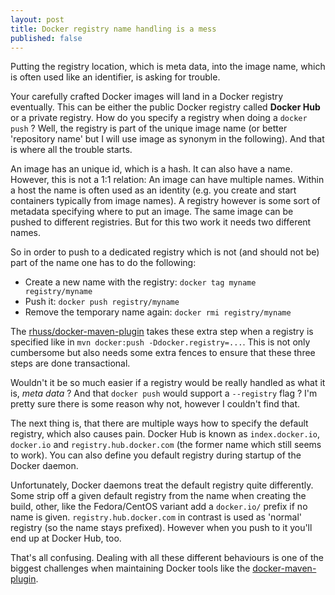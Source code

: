 ```yaml
---
layout: post
title: Docker registry name handling is a mess
published: false
---
```


Putting the registry location, which is meta data, into the image name, which is often used like an identifier, is asking for trouble. 

<!-- more -->

Your carefully crafted Docker images will land in a Docker registry eventually. This can be either the public Docker registry called **Docker Hub**  or a private registry. How do you specify a registry when doing a `docker push` ? Well, the registry is part of the unique image name (or better 'repository name' but I will use image as synonym in the following). And that is where all the trouble starts.

An image has an unique id, which is a hash. It can also have a name. However, this is not a 1:1 relation: An image can have multiple names. Within a host the name is often used as an identity (e.g.  you create and start containers typically from image names). A registry however is some sort of metadata specifying where to put an image. The same image can be pushed to different registries. But for this two work it needs two different names. 

So in order to push to a dedicated registry which is not (and should not be) part of the name one has to do the following:

* Create a new name with the registry: `docker tag myname registry/myname`
* Push it: `docker push registry/myname`
* Remove the temporary name again: `docker rmi registry/myname`

The [rhuss/docker-maven-plugin][1] takes these extra step when a registry is specified like in `mvn docker:push -Ddocker.registry=...`. 
This is not only cumbersome but also needs some extra fences to ensure that these three steps are done transactional. 

Wouldn't it be so much easier if a registry would be really handled as what it is, *meta data* ? And that `docker push` would support a `--registry` flag ? I'm pretty sure there is some reason why not, however I couldn't find that.

The next thing is, that there are multiple ways how to specify the default registry, which also causes pain. Docker Hub is known as `index.docker.io`, `docker.io` and `registry.hub.docker.com` (the former name which still seems to work). You can also define you default registry during startup of the Docker daemon. 

Unfortunately, Docker daemons treat the default registry quite differently. Some strip off a given default registry from the name when creating the build, other, like the Fedora/CentOS variant add a `docker.io/` prefix if no name is given. `registry.hub.docker.com` in contrast is used as 'normal' registry (so the name stays prefixed). However when you push to it you'll end up at Docker Hub, too.

That's all confusing. Dealing with all these different behaviours is one of the biggest challenges when maintaining Docker tools like the [docker-maven-plugin][2].

[1]:	https://github.com/rhuss/docker-maven-plugin
[2]:	https://github.com/rhuss/docker-maven-plugin